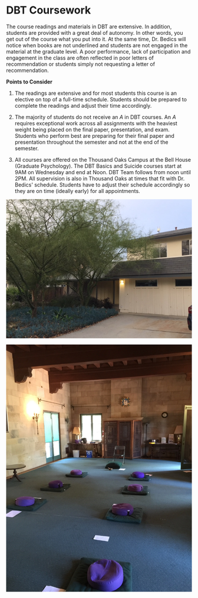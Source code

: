 # DBT Coursework

The course readings and materials in DBT are extensive.  In addition, students are provided with a great deal of autonomy.  In other words, you get out of the course what you put into it.  At the same time, Dr. Bedics will notice when books are not underlined and students are not engaged in the material at the graduate level.  A poor performance, lack of participation and engagement in the class are often reflected in poor letters of recommendation or students simply not requesting a letter of recommendation. 

**Points to Consider**

1. The readings are extensive and for most students this course is an elective on top of a full-time schedule. Students should be prepared to complete the readings and adjust their time accordingly.  

2. The majority of students do not receive an _A_ in DBT courses.  An _A_ requires exceptional work across all assignments with the heaviest weight being placed on the final paper, presentation, and exam.  Students who perform best are preparing for their final paper and presentation throughout the semester and not at the end of the semester.

3. All courses are offered on the Thousand Oaks Campus at the Bell House (Graduate Psychology).  The DBT Basics and Suicide courses start at 9AM on Wednesday and end at Noon.  DBT Team follows from noon until 2PM. All supervision is also in Thousand Oaks at times that fit with Dr. Bedics' schedule.  Students have to adjust their schedule accordingly so they are on time (ideally early) for all appointments.  

<div style="text-align:center" markdown="1">

![The Bell House - Graduate Psychology](images/bh.png)

![Mindfulness Retreat 2016](images/mf.png)

</div>
